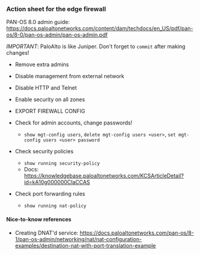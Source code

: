 ### Action sheet for the edge firewall
PAN-OS 8.0 admin guide: https://docs.paloaltonetworks.com/content/dam/techdocs/en_US/pdf/pan-os/8-0/pan-os-admin/pan-os-admin.pdf

*IMPORTANT*: PaloAlto is like Juniper. Don't forget to `commit` after making changes!

* Remove extra admins
* Disable management from external network
* Disable HTTP and Telnet
* Enable security on all zones
* EXPORT FIREWALL CONFIG

* Check for admin accounts, change passwords!
    * `show mgt-config users`, `delete mgt-config users <user>`, `set mgt-config users <user> password`
* Check security policies
    * `show running security-policy`
    * Docs: https://knowledgebase.paloaltonetworks.com/KCSArticleDetail?id=kA10g000000ClaCCAS
* Check port forwarding rules
    * `show running nat-policy`

#### Nice-to-know references

* Creating DNAT'd service: https://docs.paloaltonetworks.com/pan-os/8-1/pan-os-admin/networking/nat/nat-configuration-examples/destination-nat-with-port-translation-example
